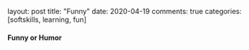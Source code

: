 layout: post
title: "Funny"
date: 2020-04-19
comments: true
categories: [softskills, learning, fun]

#### Funny or Humor  
